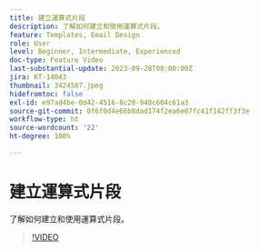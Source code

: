 ```yaml
---
title: 建立運算式片段
description: 了解如何建立和使用運算式片段。
feature: Templates, Email Design
role: User
level: Beginner, Intermediate, Experienced
doc-type: Feature Video
last-substantial-update: 2023-09-28T00:00:00Z
jira: KT-14043
thumbnail: 3424587.jpeg
hidefromtoc: false
exl-id: e97ad4be-0d42-4516-8c20-948c604c61a3
source-git-commit: 0f6f0d4e66b8dad174f2ea6e07fc41f142ff3f3e
workflow-type: ht
source-wordcount: '22'
ht-degree: 100%

---
```


# 建立運算式片段

了解如何建立和使用運算式片段。

>[!VIDEO](https://video.tv.adobe.com/v/3424587/?learn=on)

